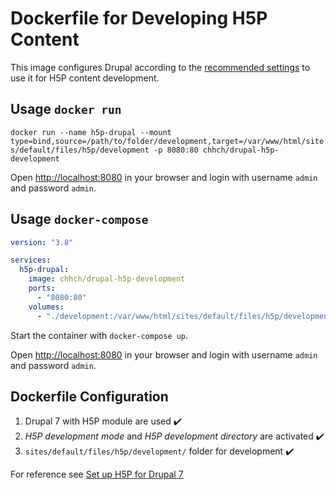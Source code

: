 # Dockerfile for Developing H5P Content

This image configures Drupal according to the [recommended settings](https://h5p.org/development-environment) to use it for H5P content development.

## Usage `docker run`

`docker run --name h5p-drupal --mount type=bind,source=/path/to/folder/development,target=/var/www/html/sites/default/files/h5p/development -p 8080:80 chhch/drupal-h5p-development`

Open <http://localhost:8080> in your browser and login with username `admin` and password `admin`.

## Usage `docker-compose`

```yaml
version: "3.8"

services:
  h5p-drupal:
    image: chhch/drupal-h5p-development
    ports: 
      - "8080:80"
    volumes: 
      - "./development:/var/www/html/sites/default/files/h5p/development"
```

Start the container with `docker-compose up`.

Open <http://localhost:8080> in your browser and login with username `admin` and password `admin`.

## Dockerfile Configuration

1. Drupal 7 with H5P module are used :heavy_check_mark:
2. _H5P development mode_ and _H5P development directory_ are activated :heavy_check_mark:
3. `sites/default/files/h5p/development/` folder for development :heavy_check_mark:

For reference see [Set up H5P for Drupal 7](https://h5p.org/documentation/setup/drupal7)
